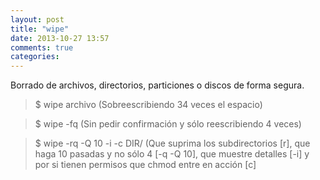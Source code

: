 ```yaml
---
layout: post
title: "wipe"
date: 2013-10-27 13:57
comments: true
categories: 
---
```

Borrado de archivos, directorios, particiones o discos de forma segura.

>$ wipe archivo (Sobreescribiendo 34 veces el espacio)

>$ wipe -fq (Sin pedir confirmación y sólo reescribiendo 4 veces)

>$ wipe -rq -Q 10 -i -c DIR/ (Que suprima los subdirectorios [r], que haga 10 pasadas y no sólo 4 [-q -Q 10], que muestre detalles [-i] y por si tienen permisos que chmod entre en acción [c]

